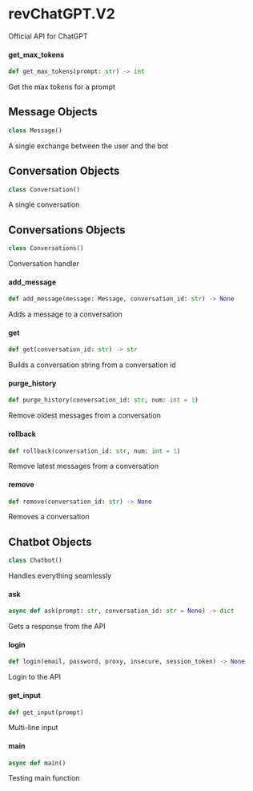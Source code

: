 <a id="revChatGPT.V2"></a>

# revChatGPT.V2

Official API for ChatGPT

<a id="revChatGPT.V2.get_max_tokens"></a>

#### get\_max\_tokens

```python
def get_max_tokens(prompt: str) -> int
```

Get the max tokens for a prompt

<a id="revChatGPT.V2.Message"></a>

## Message Objects

```python
class Message()
```

A single exchange between the user and the bot

<a id="revChatGPT.V2.Conversation"></a>

## Conversation Objects

```python
class Conversation()
```

A single conversation

<a id="revChatGPT.V2.Conversations"></a>

## Conversations Objects

```python
class Conversations()
```

Conversation handler

<a id="revChatGPT.V2.Conversations.add_message"></a>

#### add\_message

```python
def add_message(message: Message, conversation_id: str) -> None
```

Adds a message to a conversation

<a id="revChatGPT.V2.Conversations.get"></a>

#### get

```python
def get(conversation_id: str) -> str
```

Builds a conversation string from a conversation id

<a id="revChatGPT.V2.Conversations.purge_history"></a>

#### purge\_history

```python
def purge_history(conversation_id: str, num: int = 1)
```

Remove oldest messages from a conversation

<a id="revChatGPT.V2.Conversations.rollback"></a>

#### rollback

```python
def rollback(conversation_id: str, num: int = 1)
```

Remove latest messages from a conversation

<a id="revChatGPT.V2.Conversations.remove"></a>

#### remove

```python
def remove(conversation_id: str) -> None
```

Removes a conversation

<a id="revChatGPT.V2.Chatbot"></a>

## Chatbot Objects

```python
class Chatbot()
```

Handles everything seamlessly

<a id="revChatGPT.V2.Chatbot.ask"></a>

#### ask

```python
async def ask(prompt: str, conversation_id: str = None) -> dict
```

Gets a response from the API

<a id="revChatGPT.V2.Chatbot.login"></a>

#### login

```python
def login(email, password, proxy, insecure, session_token) -> None
```

Login to the API

<a id="revChatGPT.V2.get_input"></a>

#### get\_input

```python
def get_input(prompt)
```

Multi-line input

<a id="revChatGPT.V2.main"></a>

#### main

```python
async def main()
```

Testing main function
